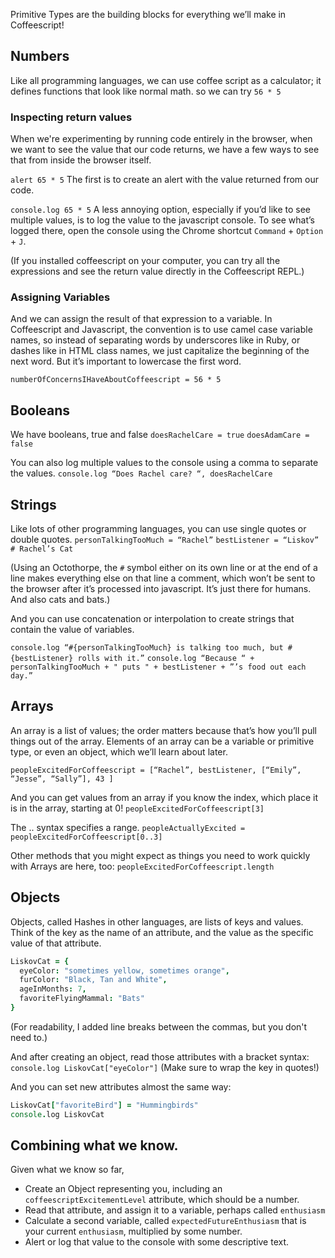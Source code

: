 Primitive Types are the building blocks for everything we’ll make in Coffeescript!

## Numbers
Like all programming languages, we can use coffee script as a calculator; it defines functions that look like normal math.
so we can try
`56 * 5`

### Inspecting return values
When we're experimenting by running code entirely in the browser, when we want to see the value that our code returns, we have a few ways to see that from inside the browser itself.

`alert 65 * 5`
The first is to create an alert with the value returned from our code.

`console.log 65 * 5`
A less annoying option, especially if you’d like to see multiple  values, is to log the value to the javascript console. To see what’s logged there, open the console using the Chrome shortcut `Command` + `Option` + `J`.

(If you installed coffeescript on your computer, you can try all the expressions and see the return value directly in the Coffeescript REPL.)

### Assigning Variables
And we can assign the result of that expression to a variable. In Coffeescript and Javascript, the convention is to use camel case variable names, so instead of separating words by underscores like in Ruby, or dashes like in HTML class names, we just capitalize the beginning of the next word. But it’s important to lowercase the first word.

`numberOfConcernsIHaveAboutCoffeescript = 56 * 5`

## Booleans
We have booleans, true and false
`doesRachelCare = true`
`doesAdamCare = false`

You can also log multiple values to the console using a comma to separate the values.
`console.log “Does Rachel care? “, doesRachelCare`

## Strings
Like lots of other programming languages, you can use single quotes or double quotes.
`personTalkingTooMuch = “Rachel”`
`bestListener = “Liskov” # Rachel’s Cat`

(Using an Octothorpe, the `#` symbol either on its own line or at the end of a line makes everything else on that line a comment, which won’t be sent to the browser after it’s processed into javascript. It’s just there for humans. And also cats and bats.)

And you can use concatenation or interpolation to create strings that contain the value of variables.

`console.log “#{personTalkingTooMuch} is talking too much, but #{bestListener} rolls with it.”`
`console.log “Because “ + personTalkingTooMuch + " puts " + bestListener + ”’s food out each day.”`

## Arrays
An array is a list of values; the order matters because that’s how you’ll pull things out of the array. Elements of an array can be a variable or primitive type, or even an object, which we’ll learn about later.

`peopleExcitedForCoffeescript = [“Rachel”, bestListener, [“Emily”, “Jesse”, “Sally”], 43 ]`

And you can get values from an array if you know the index, which place it is in the array, starting at 0!
`peopleExcitedForCoffeescript[3]`

The .. syntax specifies a range.
`peopleActuallyExcited = peopleExcitedForCoffeescript[0..3]`

Other methods that you might expect as things you need to work quickly with Arrays are here, too:
`peopleExcitedForCoffeescript.length`

## Objects

Objects, called Hashes in other languages, are lists of keys and values. Think of the key as the name of an attribute, and the value as the specific value of that attribute.
```coffee
LiskovCat = {
  eyeColor: "sometimes yellow, sometimes orange",
  furColor: "Black, Tan and White",
  ageInMonths: 7,
  favoriteFlyingMammal: "Bats"
}
```
(For readability, I added line breaks between the commas, but you don't need to.)

And after creating an object, read those attributes with a bracket syntax:
`console.log LiskovCat["eyeColor"]`
(Make sure to wrap the key in quotes!)

And you can set new attributes almost the same way:
```coffee
LiskovCat["favoriteBird"] = "Hummingbirds"
console.log LiskovCat
```

## Combining what we know.
Given what we know so far,
- Create an Object representing you, including an `coffeescriptExcitementLevel` attribute, which should be a number.
- Read that attribute, and assign it to a variable, perhaps called `enthusiasm`
- Calculate a second variable, called `expectedFutureEnthusiasm` that is your current `enthusiasm`, multiplied by some number.
- Alert or log that value to the console with some descriptive text.
